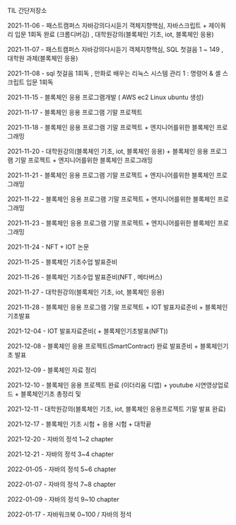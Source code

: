 TIL 간단저장소


2021-11-06 - 패스트캠퍼스 자바강의다시듣기 객체지향핵심, 자바스크립트 + 제이쿼리 입문 1회독 완료 (크롬디버깅) , 대학원강의(블록체인 기초, iot, 블록체인 응용) 


2021-11-07 - 패스트캠퍼스 자바강의다시듣기 객체지향핵심, SQL 첫걸음 1 ~ 149 , 대학원 과제(블록체인 응용)

2021-11-08 - sql 첫걸음 1회독 , 만화로 배우는 리눅스 시스템 관리 1 : 명령어 & 셸 스크립트 입문 1회독

2021-11-15 - 블록체인 응용 프로그램개발 ( AWS ec2 Linux ubuntu 생성)

2021-11-17 - 블록체인 응용 프로그램 기말 프로젝트

2021-11-18 - 블록체인 응용 프로그램 기말 프로젝트 + 엔지니어를위한 블록체인 프로그래밍

2021-11-20 - 대학원강의(블록체인 기초, iot, 블록체인 응용) + 블록체인 응용 프로그램 기말 프로젝트 + 엔지니어를위한 블록체인 프로그래밍

2021-11-21 - 블록체인 응용 프로그램 기말 프로젝트 + 엔지니어를위한 블록체인 프로그래밍

2021-11-22 - 블록체인 응용 프로그램 기말 프로젝트 + 엔지니어를위한 블록체인 프로그래밍

2021-11-23 - 블록체인 응용 프로그램 기말 프로젝트 + 엔지니어를위한 블록체인 프로그래밍

2021-11-24 - NFT + IOT 논문 

2021-11-25 - 블록체인 기초수업 발표준비

2021-11-26 - 블록체인 기초수업 발표준비(NFT , 메타버스)

2021-11-27 - 대학원강의(블록체인 기초, iot, 블록체인 응용)

2021-11-28 - 블록체인 응용 프로그램 기말 프로젝트 + IOT 발표자료준비 + 블록체인기초발표

2021-12-04 - IOT 발표자료준비( + 블록체인기초발표(NFT))

2021-12-08 - 블록체인 응용 프로젝트(SmartContract) 완료 발표준비 + 블록체인기초 발표

2021-12-09 - 블록체인 자료 정리

2021-12-10 - 블록체인 응용 프로젝트 완료 (이더리움 디앱) + youtube 시연영상업로드 + 블록체인기초 총정리 및 

2021-12-11 - 대학원강의(블록체인 기초, iot, 블록체인 응용프로젝트 기말 발표 완료)

2021-12-17 - 블록체인 기초 시험 + 응용 시험 + 대학끝

2021-12-20 - 자바의 정석 1~2 chapter

2021-12-21 - 자바의 정석 3~4 chapter

2022-01-05 - 자바의 정석 5~6 chapter

2022-01-07 - 자바의 정석 7~8 chapter

2022-01-09 - 자바의 정석 9~10 chapter

2022-01-17 - 자바워크북 0~100 / 자바의 정석 


